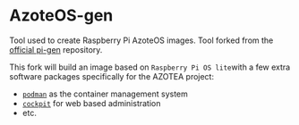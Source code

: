 # AzoteOS-gen

Tool used to create Raspberry Pi AzoteOS images.
Tool forked from the [official pi-gen](https://github.com/RPi-Distro/pi-gen) repository.

This fork will build an image based on `Raspberry Pi OS lite`with a few extra software packages 
specifically for the AZOTEA project:
* [`podman`](https://podman.io/) as the container management system
* [`cockpit`](https://cockpit-project.org/) for web based administration
* etc.